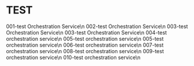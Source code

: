 # TEST


001-test Orchestration Service\n
002-test Orchestration Service\n
003-test Orchestration Service\n
003-test Orchestration Service\n
004-test orchestration service\n
005-test orchestration service\n
005-test orchestration service\n
006-test orchestration service\n
007-test orchestration service\n
008-test orchestration service\n
009-test orchestration service\n
010-test orchestration service\n

